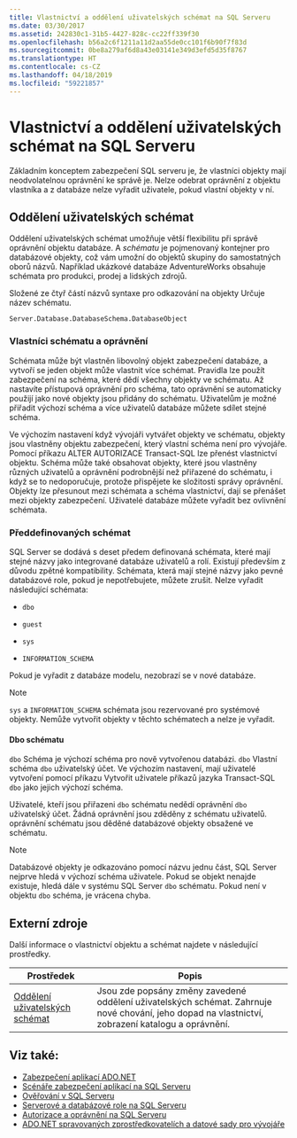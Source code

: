 ```yaml
---
title: Vlastnictví a oddělení uživatelských schémat na SQL Serveru
ms.date: 03/30/2017
ms.assetid: 242830c1-31b5-4427-828c-cc22ff339f30
ms.openlocfilehash: b56a2c6f1211a11d2aa55de0cc101f6b90f7f83d
ms.sourcegitcommit: 0be8a279af6d8a43e03141e349d3efd5d35f8767
ms.translationtype: HT
ms.contentlocale: cs-CZ
ms.lasthandoff: 04/18/2019
ms.locfileid: "59221857"
---
```

# <a name="ownership-and-user-schema-separation-in-sql-server"></a>Vlastnictví a oddělení uživatelských schémat na SQL Serveru
Základním konceptem zabezpečení SQL serveru je, že vlastníci objekty mají neodvolatelnou oprávnění ke správě je. Nelze odebrat oprávnění z objektu vlastníka a z databáze nelze vyřadit uživatele, pokud vlastní objekty v ní.  
  
## <a name="user-schema-separation"></a>Oddělení uživatelských schémat  
 Oddělení uživatelských schémat umožňuje větší flexibilitu při správě oprávnění objektu databáze. A *schématu* je pojmenovaný kontejner pro databázové objekty, což vám umožní do objektů skupiny do samostatných oborů názvů. Například ukázkové databáze AdventureWorks obsahuje schémata pro produkci, prodej a lidských zdrojů.  
  
 Složené ze čtyř částí názvů syntaxe pro odkazování na objekty Určuje název schématu.  
  
```  
Server.Database.DatabaseSchema.DatabaseObject  
```  
  
### <a name="schema-owners-and-permissions"></a>Vlastníci schématu a oprávnění  
 Schémata může být vlastněn libovolný objekt zabezpečení databáze, a vytvoří se jeden objekt může vlastnit více schémat. Pravidla lze použít zabezpečení na schéma, které dědí všechny objekty ve schématu. Až nastavíte přístupová oprávnění pro schéma, tato oprávnění se automaticky použijí jako nové objekty jsou přidány do schématu. Uživatelům je možné přiřadit výchozí schéma a více uživatelů databáze můžete sdílet stejné schéma.  
  
 Ve výchozím nastavení když vývojáři vytvářet objekty ve schématu, objekty jsou vlastněny objektu zabezpečení, který vlastní schéma není pro vývojáře. Pomocí příkazu ALTER AUTORIZACE Transact-SQL lze přenést vlastnictví objektu. Schéma může také obsahovat objekty, které jsou vlastněny různých uživatelů a oprávnění podrobnější než přiřazené do schématu, i když se to nedoporučuje, protože přispějete ke složitosti správy oprávnění. Objekty lze přesunout mezi schémata a schéma vlastnictví, dají se přenášet mezi objekty zabezpečení. Uživatelé databáze můžete vyřadit bez ovlivnění schémata.  
  
### <a name="built-in-schemas"></a>Předdefinovaných schémat  
 SQL Server se dodává s deset předem definovaná schémata, které mají stejné názvy jako integrované databáze uživatelů a rolí. Existují především z důvodu zpětné kompatibility. Schémata, která mají stejné názvy jako pevné databázové role, pokud je nepotřebujete, můžete zrušit. Nelze vyřadit následující schémata:  
  
-   `dbo`  
  
-   `guest`  
  
-   `sys`  
  
-   `INFORMATION_SCHEMA`  
  
 Pokud je vyřadit z databáze modelu, nezobrazí se v nové databáze.  
  
> [!NOTE]
>  `sys` a `INFORMATION_SCHEMA` schémata jsou rezervované pro systémové objekty. Nemůže vytvořit objekty v těchto schématech a nelze je vyřadit.  
  
#### <a name="the-dbo-schema"></a>Dbo schématu  
 `dbo` Schéma je výchozí schéma pro nově vytvořenou databázi. `dbo` Vlastní schéma `dbo` uživatelský účet. Ve výchozím nastavení, mají uživatelé vytvoření pomocí příkazu Vytvořit uživatele příkazů jazyka Transact-SQL `dbo` jako jejich výchozí schéma.  
  
 Uživatelé, kteří jsou přiřazeni `dbo` schématu nedědí oprávnění `dbo` uživatelský účet. Žádná oprávnění jsou zděděny z schématu uživatelů. oprávnění schématu jsou děděné databázové objekty obsažené ve schématu.  
  
> [!NOTE]
>  Databázové objekty je odkazováno pomocí názvu jednu část, SQL Server nejprve hledá v výchozí schéma uživatele. Pokud se objekt nenajde existuje, hledá dále v systému SQL Server `dbo` schématu. Pokud není v objektu `dbo` schéma, je vrácena chyba.  
  
## <a name="external-resources"></a>Externí zdroje  
 Další informace o vlastnictví objektu a schémat najdete v následující prostředky.  
  
|Prostředek|Popis|  
|--------------|-----------------|  
|[Oddělení uživatelských schémat](https://docs.microsoft.com/previous-versions/sql/sql-server-2008-r2/ms190387(v=sql.105))|Jsou zde popsány změny zavedené oddělení uživatelských schémat. Zahrnuje nové chování, jeho dopad na vlastnictví, zobrazení katalogu a oprávnění.|  
  
## <a name="see-also"></a>Viz také:

- [Zabezpečení aplikací ADO.NET](../../../../../docs/framework/data/adonet/securing-ado-net-applications.md)
- [Scénáře zabezpečení aplikací na SQL Serveru](../../../../../docs/framework/data/adonet/sql/application-security-scenarios-in-sql-server.md)
- [Ověřování v SQL Serveru](../../../../../docs/framework/data/adonet/sql/authentication-in-sql-server.md)
- [Serverové a databázové role na SQL Serveru](../../../../../docs/framework/data/adonet/sql/server-and-database-roles-in-sql-server.md)
- [Autorizace a oprávnění na SQL Serveru](../../../../../docs/framework/data/adonet/sql/authorization-and-permissions-in-sql-server.md)
- [ADO.NET spravovaných zprostředkovatelích a datové sady pro vývojáře](https://go.microsoft.com/fwlink/?LinkId=217917)
